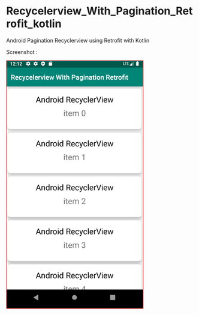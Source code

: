 # Recycelerview_With_Pagination_Retrofit_kotlin
Android Pagination Recyclerview using Retrofit with Kotlin

Screenshot : 

![Screenshot](https://github.com/BelalShatara/Recycelerview_With_Pagination_Retrofit/blob/master/Screenshots/1.PNG)
